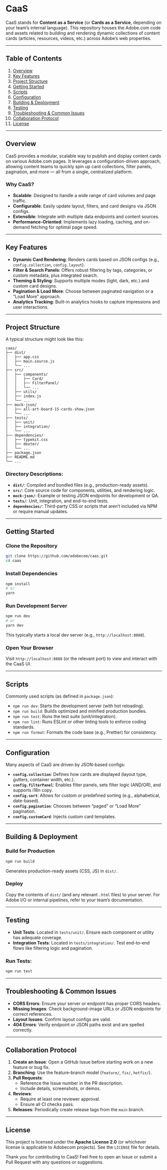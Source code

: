 # CaaS

CaaS stands for **Content as a Service** (or **Cards as a Service**, depending on your team’s internal language). This repository houses the Adobe.com code and assets related to building and rendering dynamic collections of content cards (articles, resources, videos, etc.) across Adobe’s web properties.

---

## Table of Contents
1. [Overview](#overview)
2. [Key Features](#key-features)
3. [Project Structure](#project-structure)
4. [Getting Started](#getting-started)
5. [Scripts](#scripts)
6. [Configuration](#configuration)
7. [Building & Deployment](#building--deployment)
8. [Testing](#testing)
9. [Troubleshooting & Common Issues](#troubleshooting--common-issues)
10. [Collaboration Protocol](#collaboration-protocol)
11. [License](#license)

---

## Overview

CaaS provides a modular, scalable way to publish and display content cards on various Adobe.com pages. It leverages a configuration-driven approach, allowing content teams to quickly spin up card collections, filter panels, pagination, and more — all from a single, centralized platform.

### Why CaaS?
- **Scalable**: Designed to handle a wide range of card volumes and page traffic.
- **Configurable**: Easily update layout, filters, and card designs via JSON configs.
- **Extensible**: Integrate with multiple data endpoints and content sources.
- **Performance-Oriented**: Implements lazy loading, caching, and on-demand fetching for optimal page speed.

---

## Key Features

- **Dynamic Card Rendering**: Renders cards based on JSON configs (e.g., `config.collection`, `config.layout`).
- **Filter & Search Panels**: Offers robust filtering by tags, categories, or custom metadata, plus integrated search.
- **Theming & Styling**: Supports multiple modes (light, dark, etc.) and custom card designs.
- **Pagination & Load More**: Choose between paginated navigation or a “Load More” approach.
- **Analytics Tracking**: Built-in analytics hooks to capture impressions and user interactions.

---

## Project Structure

A typical structure might look like this:
```
caas/
├── dist/
│   ├── app.css
│   ├── main.source.js
│   └── ...
├── src/
│   ├── components/
│   │   ├── Card/
│   │   ├── FilterPanel/
│   │   └── ...
│   ├── utils/
│   ├── index.js
│   └── ...
├── mock-json/
│   ├── all-art-board-15-cards-show.json
│   └── ...
├── tests/
│   ├── unit/
│   ├── integration/
│   └── ...
├── dependencies/
│   ├── typekit.css
│   ├── dexter/
│   └── ...
├── package.json
├── README.md
└── ...
```

### Directory Descriptions:
- **`dist/`**: Compiled and bundled files (e.g., production-ready assets).
- **`src/`**: Core source code for components, utilities, and rendering logic.
- **`mock-json/`**: Example or testing JSON endpoints for development or QA.
- **`tests/`**: Unit, integration, and end-to-end tests.
- **`dependencies/`**: Third-party CSS or scripts that aren’t included via NPM or require manual updates.

---

## Getting Started

### Clone the Repository
```bash
git clone https://github.com/adobecom/caas.git
cd caas
```

### Install Dependencies
```bash
npm install
# or
yarn
```

### Run Development Server
```bash
npm run dev
# or
yarn dev
```
This typically starts a local dev server (e.g., `http://localhost:8080`).

### Open Your Browser
Visit `http://localhost:8080` (or the relevant port) to view and interact with the CaaS UI.

---

## Scripts

Commonly used scripts (as defined in `package.json`):
- `npm run dev`: Starts the development server (with hot reloading).
- `npm run build`: Builds optimized and minified production bundles.
- `npm run test`: Runs the test suite (unit/integration).
- `npm run lint`: Runs ESLint or other linting tools to enforce coding standards.
- `npm run format`: Formats the code base (e.g., Prettier) for consistency.

---

## Configuration

Many aspects of CaaS are driven by JSON-based configs:
- **`config.collection`**: Defines how cards are displayed (layout type, gutters, container width, etc.).
- **`config.filterPanel`**: Enables filter panels, sets filter logic (AND/OR), and supports i18n copy.
- **`config.sort`**: Allows for custom or predefined sorting (e.g., alphabetical, date-based).
- **`config.pagination`**: Chooses between “paged” or “Load More” pagination.
- **`config.customCard`**: Injects custom card templates.

---

## Building & Deployment

### Build for Production
```bash
npm run build
```
Generates production-ready assets (CSS, JS) in `dist/`.

### Deploy
Copy the contents of `dist/` (and any relevant `.html` files) to your server. For Adobe I/O or internal pipelines, refer to your team’s documentation.

---

## Testing

- **Unit Tests**: Located in `tests/unit/`. Ensure each component or utility has adequate coverage.
- **Integration Tests**: Located in `tests/integration/`. Test end-to-end flows like filtering logic and pagination.

### Run Tests:
```bash
npm run test
```

---

## Troubleshooting & Common Issues

- **CORS Errors**: Ensure your server or endpoint has proper CORS headers.
- **Missing Images**: Check background-image URLs or JSON endpoints for correct references.
- **Layout Issues**: Confirm layout configs are valid.
- **404 Errors**: Verify endpoint or JSON paths exist and are spelled correctly.

---

## Collaboration Protocol

1. **Create an Issue**: Open a GitHub Issue before starting work on a new feature or bug fix.
2. **Branching**: Use the feature-branch model (`feature/`, `fix/`, `hotfix/`).
3. **Pull Requests**:
   - Reference the Issue number in the PR description.
   - Include details, screenshots, or demos.
4. **Reviews**:
   - Require at least one reviewer approval.
   - Ensure all CI checks pass.
5. **Releases**: Periodically create release tags from the `main` branch.

---

## License

This project is licensed under the **Apache License 2.0** (or whichever license is applicable to Adobecom projects). See the `LICENSE` file for details.

Thank you for contributing to CaaS! Feel free to open an Issue or submit a Pull Request with any questions or suggestions.
